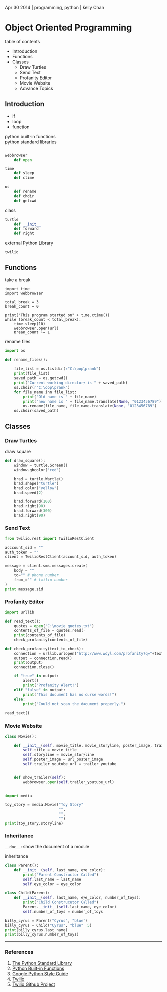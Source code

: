 Apr 30 2014 | programming, python | Kelly Chan
# Object Oriented Programming

table of contents
- Introduction
- Functions
- Classes
    - Draw Turtles
    - Send Text
    - Profanity Editor
    - Movie Website
    - Advance Topics

## Introduction

- if
- loop
- function

python built-in functions  
python standard libraries
```python

webbrowser
    def open

time
    def sleep
    def ctime

os
    def rename
    def chdir
    def getcwd
```
class
```python
turtle
    def __init__
    def forward
    def right
```
external Python Library
```python
twilio
```

## Functions

take a break
```
import time
import webbrowser

total_break = 3
break_count = 0

print("This program started on" + time.ctime())
while (break_count < total_break):
    time.sleep(10)
    webbrowser.open(url)
    break_count += 1
```

rename files
```python
import os

def rename_files():
    
    file_list = os.listdir(r"C:\oop\prank")
    print(file_list)
    saved_path = os.getcwd()
    print("Current working directory is " + saved_path)
    os.chdir(r"C:\oop\prank")
    for file_name inn file_list:
        print("Old name is " + file_name)
        print("new name is " + file_name.translate(None, "0123456789"))
        os.rename(file_name, file_name.translate(None, "0123456789")
    os.chdir(saved_path)
```

## Classes

### Draw Turtles

draw square
```python
def draw_square():
    window = turtle.Screen()
    window.gbcolor('red')

    brad = turtle.Wartle()
    brad.shape("turtle")
    brad.color("yellow")
    brad.speed(2)

    brad.forward(100)
    brad.right(90)
    brad.forward(300)
    brad.right(90)
```

### Send Text
```python
from twilio.rest import TwilioRestClient

acccount_sid = ""
auth_token = ""
client = TwilioRestClient(account_sid, auth_token)

message = client.sms.messages.create(
    body = ""
    to="" # phone number
    from_="" # twilio number
)
print message.sid
```

### Profanity Editor

```python
import urllib

def read_text():
    quotes = open("C:\movie_quotes.txt")
    contents_of_file = quotes.read()
    print(contents_of_file)
    check_profanity(contents_of_file)

def check_profanity(text_to_check):
    connection = urllib.urlopen("http://www.wdyl.com/profanity?q="+text_to_check)
    output = connection.read()
    print(output)
    connection.close()

    if "true" in output:
        alert()
        print("Profanity Alert!")
    elif "false" in output:
        print("This document has no curse words!")
    else:
        print("Could not scan the document properly.")
        
read_text()
```

### Movie Website

```python
class Movie():

    def __init__(self, movie_title, movie_storyline, poster_image, trailer_youtube):
        self.title = movie_title
        self.storyline = movie_storyline
        self.poster_image = url_poster_image
        self.trailer_youtube_url = trailer_youtube


    def show_trailer(self):
        webbrowser.open(self.trailer_youtube_url)
        

import media

toy_story = media.Movie("Toy Story", 
                        "",
                        "", 
                        "")
print(toy_story.storyline)
```

### Inheritance

`__doc__`: show the document of a module  

inheritance
```python
class Parent():
    def __init__(self, last_name, eye_color):
        print("Parent Constructor Called")
        self.last_name = last_name
        self.eye_color = eye_color

class Child(Parent):
    def __init__(self, last_name, eye_color, number_of_toys):
        print("Child Construcutor Called")
        Parent.__init__(self.last_name, eye_color)
        self.number_of_toys = number_of_toys

billy_cyrus = Parent("Cyrus", "blue")
billy_cyrus = Child("Cyrus", "blue", 5)
print(billy_cyrus.last_name)
print(billy_cyrus.number_of_toys)
```

---
### References
1. [The Python Standard Library](https://docs.python.org/2.7/library/)
2. [Python Built-in Functions](https://docs.python.org/2/library/functions.html)
3. [Google Python Style Guide](http://google-styleguide.googlecode.com/svn/trunk/pyguide.html)
4. [Twilio](http://www.twilio.com/)
5. [Twilio Github Project](https://github.com/twilio/twilio-python)
